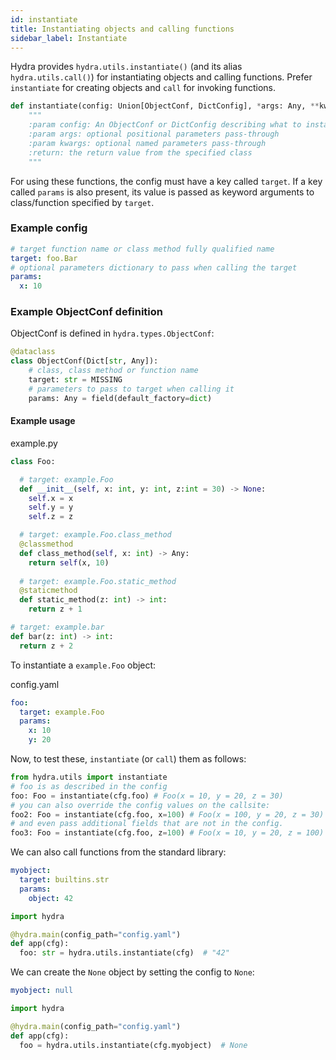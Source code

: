 ```yaml
---
id: instantiate
title: Instantiating objects and calling functions
sidebar_label: Instantiate
---
```


Hydra provides `hydra.utils.instantiate()` (and its alias `hydra.utils.call()`) for instantiating objects and calling functions. Prefer `instantiate` for creating objects and `call` for invoking functions.

```python
def instantiate(config: Union[ObjectConf, DictConfig], *args: Any, **kwargs: Any) -> Any:
    """
    :param config: An ObjectConf or DictConfig describing what to instantiate and what params to use
    :param args: optional positional parameters pass-through
    :param kwargs: optional named parameters pass-through
    :return: the return value from the specified class
    """
```

For using these functions, the config must have a key called `target`. If a key called `params` is also present, its value is passed as keyword arguments to class/function specified by `target`.

### Example config
```yaml
# target function name or class method fully qualified name
target: foo.Bar
# optional parameters dictionary to pass when calling the target
params:
  x: 10
```

### Example ObjectConf definition
ObjectConf is defined in `hydra.types.ObjectConf`:
```python
@dataclass
class ObjectConf(Dict[str, Any]):
    # class, class method or function name
    target: str = MISSING
    # parameters to pass to target when calling it
    params: Any = field(default_factory=dict)
```


#### Example usage

example.py
```python
class Foo:

  # target: example.Foo
  def __init__(self, x: int, y: int, z:int = 30) -> None:
    self.x = x
    self.y = y
    self.z = z

  # target: example.Foo.class_method
  @classmethod
  def class_method(self, x: int) -> Any:
    return self(x, 10)
    
  # target: example.Foo.static_method
  @staticmethod
  def static_method(z: int) -> int:
    return z + 1

# target: example.bar
def bar(z: int) -> int:
  return z + 2

```

To instantiate a `example.Foo` object:

config.yaml
```yaml
foo:
  target: example.Foo
  params:
    x: 10
    y: 20
```

Now, to test these, `instantiate` (or `call`) them as follows:

```python
from hydra.utils import instantiate
# foo is as described in the config
foo: Foo = instantiate(cfg.foo) # Foo(x = 10, y = 20, z = 30)
# you can also override the config values on the callsite:
foo2: Foo = instantiate(cfg.foo, x=100) # Foo(x = 100, y = 20, z = 30)
# and even pass additional fields that are not in the config. 
foo3: Foo = instantiate(cfg.foo, z=100) # Foo(x = 10, y = 20, z = 100)
```

We can also call functions from the standard library:

```yaml
myobject:
  target: builtins.str
  params:
    object: 42
```  

```python
import hydra

@hydra.main(config_path="config.yaml")
def app(cfg):
  foo: str = hydra.utils.instantiate(cfg)  # "42"

```

We can create the `None` object by setting the config to `None`:

```yaml
myobject: null
```

```python
import hydra

@hydra.main(config_path="config.yaml")
def app(cfg):
  foo = hydra.utils.instantiate(cfg.myobject)  # None